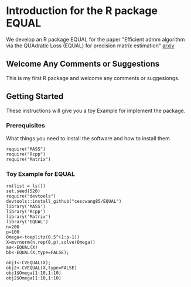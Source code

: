 # Introduction for the R package EQUAL
We develop an R package EQUAL for the paper
"Efficient admm algorithm via the QUAdratic Loss (EQUAL) for precision matrix estimation" [arxiv](https://arxiv.org/abs/1811.04545)  

## Welcome Any Comments or Suggestions
This is my first R package and welcome any comments or suggesiongs.

## Getting Started

These instructions will give you a toy Example for implement the package.

### Prerequisites

What things you need to install the software and how to install them

```
require("MASS")
require("Rcpp")
require("Matrix")
```
### Toy Example for EQUAL

```
rm(list = ls())
set.seed(520)
require("devtools")
devtools::install_github("cescwang85/EQUAL")
library('MASS')
library('Rcpp')
library('Matrix')
library('EQUAL')
n=200
p=100
Omega<-toeplitz(0.5^(1:p-1))
X=mvrnorm(n,rep(0,p),solve(Omega))
aa<-EQUAL(X)
bb<-EQUAL(X,type=FALSE);

obj1<-CVEQUAL(X);
obj2<-CVEQUAL(X,type=FALSE)
obj1$Omega[1:10,1:10]
obj2$Omega[1:10,1:10]
```
